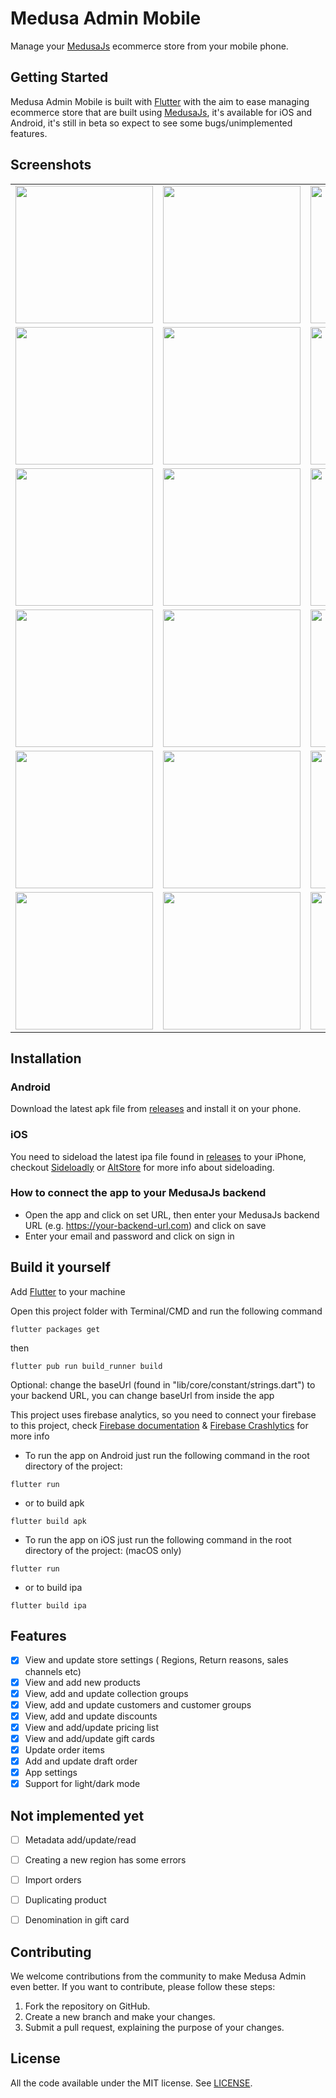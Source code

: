 # Medusa Admin Mobile
Manage your [MedusaJs](https://medusajs.com/) ecommerce store from your mobile phone.


## Getting Started
Medusa Admin Mobile is built with [Flutter](https://flutter.dev/) with the aim to ease managing ecommerce store that are built using [MedusaJs](https://medusajs.com/), it's available for iOS and Android, it's still in beta so expect to see some bugs/unimplemented features.

## Screenshots
<div style="text-align: center">
    <table>
        <tr>
            <td style="text-align: center">
                <img src="https://github.com/mllrr96/Medusa-Admin-Flutter/blob/main/screenshots/sign-in-1.png" width="220"/>
            </td>            
            <td style="text-align: center">
                <img src="https://github.com/mllrr96/Medusa-Admin-Flutter/blob/main/screenshots/sign-in-2.png" width="220"/>
            </td>
            <td style="text-align: center">
                <img src="https://github.com/mllrr96/Medusa-Admin-Flutter/blob/main/screenshots/sign-in-3.png" width="220"/>
            </td>
        </tr>
        <tr>
            <td style="text-align: center">
                <img src="https://github.com/mllrr96/Medusa-Admin-Flutter/blob/main/screenshots/order-1.png" width="220"/>
            </td>            
            <td style="text-align: center">
                <img src="https://github.com/mllrr96/Medusa-Admin-Flutter/blob/main/screenshots/order-2.png" width="220"/>
            </td>
            <td style="text-align: center">
                <img src="https://github.com/mllrr96/Medusa-Admin-Flutter/blob/main/screenshots/search-1.png" width="220"/>
            </td>
        </tr>
        <tr>
            <td style="text-align: center">
                <img src="https://github.com/mllrr96/Medusa-Admin-Flutter/blob/main/screenshots/product-1.png" width="220"/>
            </td>            
            <td style="text-align: center">
                <img src="https://github.com/mllrr96/Medusa-Admin-Flutter/blob/main/screenshots/product-2.png" width="220"/>
            </td>
            <td style="text-align: center">
                <img src="https://github.com/mllrr96/Medusa-Admin-Flutter/blob/main/screenshots/product-3.png" width="220"/>
            </td>
        </tr>
        <tr>
            <td style="text-align: center">
                <img src="https://github.com/mllrr96/Medusa-Admin-Flutter/blob/main/screenshots/region-1.png" width="220"/>
            </td>            
            <td style="text-align: center">
                <img src="https://github.com/mllrr96/Medusa-Admin-Flutter/blob/main/screenshots/region-2.png" width="220"/>
            </td>
            <td style="text-align: center">
                <img src="https://github.com/mllrr96/Medusa-Admin-Flutter/blob/main/screenshots/region-3.png" width="220"/>
            </td>
        </tr>
        <tr>
            <td style="text-align: center">
                <img src="https://github.com/mllrr96/Medusa-Admin-Flutter/blob/main/screenshots/discount-1.png" width="220"/>
            </td>            
            <td style="text-align: center">
                <img src="https://github.com/mllrr96/Medusa-Admin-Flutter/blob/main/screenshots/discount-2.png" width="220"/>
            </td>
            <td style="text-align: center">
                <img src="https://github.com/mllrr96/Medusa-Admin-Flutter/blob/main/screenshots/discount-3.png" width="220"/>
            </td>
        </tr>
        <tr>
            <td style="text-align: center">
                <img src="https://github.com/mllrr96/Medusa-Admin-Flutter/blob/main/screenshots/search-2.png" width="220"/>
            </td>            
            <td style="text-align: center">
                <img src="https://github.com/mllrr96/Medusa-Admin-Flutter/blob/main/screenshots/search-3.png" width="220"/>
            </td>
            <td style="text-align: center">
                <img src="https://github.com/mllrr96/Medusa-Admin-Flutter/blob/main/screenshots/draft-order-2.png" width="220"/>
            </td>
        </tr>
    </table>
</div>

## Installation

### Android
Download the latest apk file from [releases](https://github.com/mllrr96/Medusa-Admin-Flutter/releases) and install it on your phone.

### iOS
You need to sideload the latest ipa file found in [releases](https://github.com/mllrr96/Medusa-Admin-Flutter/releases) to your iPhone, checkout [Sideloadly](https://sideloadly.io/) or [AltStore](https://altstore.io/) for more info about sideloading.

### How to connect the app to your MedusaJs backend
- Open the app and click on set URL, then enter your MedusaJs backend URL (e.g. https://your-backend-url.com) and click on save
- Enter your email and password and click on sign in

##  Build it yourself
Add [Flutter](https://docs.flutter.dev/get-started/install) to your machine

Open this project folder with Terminal/CMD and run the following command
```
flutter packages get
```
then 
```
flutter pub run build_runner build
```
Optional: change the baseUrl (found in "lib/core/constant/strings.dart") to your backend URL, you can change baseUrl from inside the app

This project uses firebase analytics, so you need to connect your firebase to this project, check [Firebase documentation](https://firebase.google.com/docs/flutter/setup?platform=ios) & [Firebase Crashlytics](https://firebase.google.com/docs/crashlytics/get-started?platform=flutter) for more info

- To run the app on Android just run the following command in the root directory of the project:
```
flutter run
```
- or to build apk 
```
flutter build apk
```

- To run the app on iOS just run the following command in the root directory of the project: (macOS only)
```
flutter run
```
- or to build ipa
```
flutter build ipa
```

## Features
- [x] View and update store settings ( Regions, Return reasons, sales channels etc)
- [x] View and add new products
- [x] View, add and update collection groups
- [x] View, add and update customers and customer groups
- [x] View, add and update discounts
- [x] View and add/update pricing list
- [x] View and add/update gift cards
- [x] Update order items
- [x] Add and update draft order
- [x] App settings
- [x] Support for light/dark mode

## Not implemented yet
- [ ] Metadata add/update/read
- [ ] Creating a new region has some errors
- [ ] Import orders
- [ ] Duplicating product
- [ ] Denomination in gift card
      

## Contributing
We welcome contributions from the community to make Medusa Admin even better. If you want to contribute, please follow these steps:

1. Fork the repository on GitHub.
2. Create a new branch and make your changes.
3. Submit a pull request, explaining the purpose of your changes.


## License

All the code available under the MIT license. See [LICENSE](LICENSE).




    
